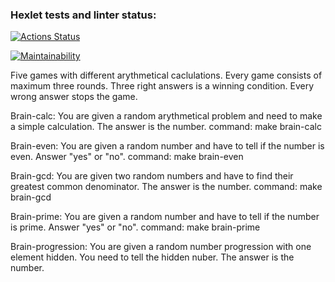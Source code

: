 ### Hexlet tests and linter status:
[![Actions Status](https://github.com/EllySmith/frontend-project-lvl1/workflows/hexlet-check/badge.svg)](https://github.com/EllySmith/frontend-project-lvl1/actions)

[![Maintainability](https://api.codeclimate.com/v1/badges/0a4ea64aaf93232a6e1c/maintainability)](https://codeclimate.com/github/EllySmith/frontend-project-lvl1/maintainability)

Five games with different arythmetical caclulations. Every game consists of maximum three rounds. Three right answers is a winning condition. Every wrong answer stops the game.

Brain-calc: You are given a random arythmetical problem and need to make a simple calculation. The answer is the number. 
command: make brain-calc

Brain-even: You are given a random number and have to tell if the number is even. Answer "yes" or "no".
command: make brain-even

Brain-gcd: You are given two random numbers and have to find their greatest common denominator. The answer is the number. 
command: make brain-gcd

Brain-prime: You are given a random number and have to tell if the number is prime. Answer "yes" or "no".
command: make brain-prime

Brain-progression: You are given a random number progression with one element hidden. You need to tell the hidden nuber. The answer is the number. 